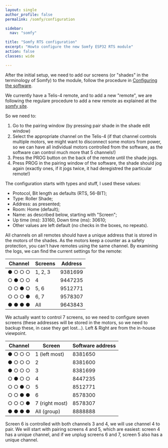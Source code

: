 ```yaml
---
layout: single
author_profile: false
permalink: /somfy/configuration

sidebar:
  nav: "somfy"

title: "Somfy RTS configuration"
excerpt: "Howto configure the new Somfy ESP32 RTS module"
action: false
classes: wide

---
```

After the initial setup, we need to add our screens (or "shades" in the terminology of Somfy) to the module, follow the procedure in [Configuring the software](https://github.com/rstrouse/ESPSomfy-RTS/wiki/Configuring-the-Software#shademotor-setup).

We currently have a Telis-4 remote, and to add a new "remote", we are following the regulare procedure to add a new remote as explained at the [somfy site](https://www.somfysystems.com/en-us/support/faq?question=if-i-already-have-a-control-programmed-to-my-motorized-product-how-do-i-add-another-control).

So we need to:
1. Go to the pairing window (by pressing pair shade in the shade edit window)
2. Select the appropriate channel on the Telis-4 (if that channel controls multiple motors, we might want to disconnect some motors from power, so we can have all individual motors controlled from the software, as the software can control much more that 5 channels!)
3. Press the PROG button on the back of the remote until the shade jogs.
4. Press PROG in the pairing window of the software, the shade should jog again (exactly ones, if it jogs twice, it had deregistred the particular remote!)

The configuration starts with types and stuff, I used these values:
- Protocol, Bit length as defaults (RTS, 56-BIT);
- Type: Roller Shade;
- Address: as presented;
- Room: Home (default);
- Name: as described below, starting with "Screen";
- Up time (ms): 33160, Down time (ms): 30610;
- Other values are left default (no checks in the boxes, no repeats).

All channels on all remotes should have a unique address that is stored in the motors of the shades. As the motors keep a counter as a safety protection, you can't have remotes using the same channel. By examining the logs, we can find the current settings for the remote:

|Channel|Screens|Address|
|-------|-------|-------|
|&#x25cf; &#x25CB; &#x25CB; &#x25CB;|1, 2, 3|9381699|
|&#x25CB; &#x25cf; &#x25CB; &#x25CB;|4|9447235|
|&#x25CB; &#x25CB; &#x25cf; &#x25CB;|5, 6|9512771|
|&#x25CB; &#x25CB; &#x25CB; &#x25cf;|6, 7|9578307|
|&#x25cf; &#x25cf; &#x25cf; &#x25cf;|All|9643843|

We actually want to control 7 screens, so we need to configure seven screens (these addresses will be stored in the motors, so we need to backup these, in case they get lost...). Left & Right are from the in-house viewpoint.

|Channel|Screen|Software address|
|-------|------|----------------|
|&#x25cf; &#x25CB; &#x25CB; &#x25CB;|1 (left most)|8381650|
|&#x25cf; &#x25CB; &#x25CB; &#x25CB;|2|8381600|
|&#x25cf; &#x25CB; &#x25CB; &#x25CB;|3|8381699|
|&#x25CB; &#x25cf; &#x25CB; &#x25CB;|4|8447235|
|&#x25CB; &#x25CB; &#x25cf; &#x25CB;|5|8512771|
|&#x25CB; &#x25CB; &#x25cf; &#x25cf;|6|8578300|
|&#x25CB; &#x25CB; &#x25CB; &#x25cf;|7 (right most)|8578307|
|&#x25cf; &#x25cf; &#x25cf; &#x25cf;|All (group)|8888888|

Screen 6 is controlled with both channels 3 and 4, we will use channel 4 to pair. We will start with pairing screens 4 and 5, which are easiest: screen 4 has a unique channel, and if we unplug screens 6 and 7, screen 5 also has a unique channel.

